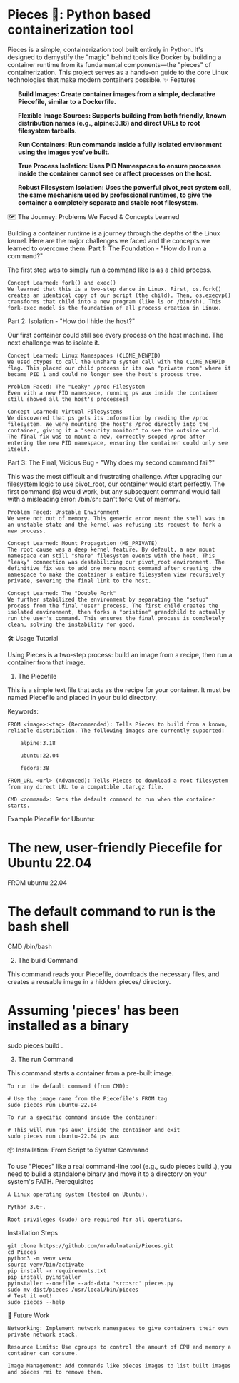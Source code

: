 # Pieces 🧩: Python based containerization tool

Pieces is a simple, containerization tool built entirely in Python. It's designed to demystify the "magic" behind tools like Docker by building a container runtime from its fundamental components—the "pieces" of containerization. This project serves as a hands-on guide to the core Linux technologies that make modern containers possible.
✨ Features
<ol>
<b>Build Images: Create container images from a simple, declarative Piecefile, similar to a Dockerfile.</b>

<b>Flexible Image Sources: Supports building from both friendly, known distribution names (e.g., alpine:3.18) and direct URLs to root filesystem tarballs.</b>

<b>Run Containers: Run commands inside a fully isolated environment using the images you've built.</b>

<b>True Process Isolation: Uses PID Namespaces to ensure processes inside the container cannot see or affect processes on the host.</b>

<b>Robust Filesystem Isolation: Uses the powerful pivot_root system call, the same mechanism used by professional runtimes, to give the container a completely separate and stable root filesystem.</b>
</ol>
🗺️ The Journey: Problems We Faced & Concepts Learned

Building a container runtime is a journey through the depths of the Linux kernel. Here are the major challenges we faced and the concepts we learned to overcome them.
Part 1: The Foundation - "How do I run a command?"

The first step was to simply run a command like ls as a child process.

    Concept Learned: fork() and exec()
    We learned that this is a two-step dance in Linux. First, os.fork() creates an identical copy of our script (the child). Then, os.execvp() transforms that child into a new program (like ls or /bin/sh). This fork-exec model is the foundation of all process creation in Linux.

Part 2: Isolation - "How do I hide the host?"

Our first container could still see every process on the host machine. The next challenge was to isolate it.

    Concept Learned: Linux Namespaces (CLONE_NEWPID)
    We used ctypes to call the unshare system call with the CLONE_NEWPID flag. This placed our child process in its own "private room" where it became PID 1 and could no longer see the host's process tree.

    Problem Faced: The "Leaky" /proc Filesystem
    Even with a new PID namespace, running ps aux inside the container still showed all the host's processes!

    Concept Learned: Virtual Filesystems
    We discovered that ps gets its information by reading the /proc filesystem. We were mounting the host's /proc directly into the container, giving it a "security monitor" to see the outside world. The final fix was to mount a new, correctly-scoped /proc after entering the new PID namespace, ensuring the container could only see itself.

Part 3: The Final, Vicious Bug - "Why does my second command fail?"

This was the most difficult and frustrating challenge. After upgrading our filesystem logic to use pivot_root, our container would start perfectly. The first command (ls) would work, but any subsequent command would fail with a misleading error: /bin/sh: can't fork: Out of memory.

    Problem Faced: Unstable Environment
    We were not out of memory. This generic error meant the shell was in an unstable state and the kernel was refusing its request to fork a new process.

    Concept Learned: Mount Propagation (MS_PRIVATE)
    The root cause was a deep kernel feature. By default, a new mount namespace can still "share" filesystem events with the host. This "leaky" connection was destabilizing our pivot_root environment. The definitive fix was to add one more mount command after creating the namespace to make the container's entire filesystem view recursively private, severing the final link to the host.

    Concept Learned: The "Double Fork"
    We further stabilized the environment by separating the "setup" process from the final "user" process. The first child creates the isolated environment, then forks a "pristine" grandchild to actually run the user's command. This ensures the final process is completely clean, solving the instability for good.

🛠️ Usage Tutorial

Using Pieces is a two-step process: build an image from a recipe, then run a container from that image.
1. The Piecefile

This is a simple text file that acts as the recipe for your container. It must be named Piecefile and placed in your build directory.

Keywords:

    FROM <image>:<tag> (Recommended): Tells Pieces to build from a known, reliable distribution. The following images are currently supported:

        alpine:3.18

        ubuntu:22.04

        fedora:38

    FROM_URL <url> (Advanced): Tells Pieces to download a root filesystem from any direct URL to a compatible .tar.gz file.

    CMD <command>: Sets the default command to run when the container starts.

Example Piecefile for Ubuntu:

# The new, user-friendly Piecefile for Ubuntu 22.04
FROM ubuntu:22.04

# The default command to run is the bash shell
CMD /bin/bash

2. The build Command

This command reads your Piecefile, downloads the necessary files, and creates a reusable image in a hidden .pieces/ directory.

# Assuming 'pieces' has been installed as a binary
sudo pieces build .

3. The run Command

This command starts a container from a pre-built image.

    To run the default command (from CMD):

    # Use the image name from the Piecefile's FROM tag
    sudo pieces run ubuntu-22.04

    To run a specific command inside the container:

    # This will run 'ps aux' inside the container and exit
    sudo pieces run ubuntu-22.04 ps aux

📦 Installation: From Script to System Command

To use "Pieces" like a real command-line tool (e.g., sudo pieces build .), you need to build a standalone binary and move it to a directory on your system's PATH.
Prerequisites

    A Linux operating system (tested on Ubuntu).

    Python 3.6+.

    Root privileges (sudo) are required for all operations.

Installation Steps

    git clone https://github.com/mradulnatani/Pieces.git
    cd Pieces
    python3 -m venv venv
    source venv/bin/activate
    pip install -r requirements.txt
    pip install pyinstaller
    pyinstaller --onefile --add-data 'src:src' pieces.py
    sudo mv dist/pieces /usr/local/bin/pieces
    # Test it out!
    sudo pieces --help

🔮 Future Work

    Networking: Implement network namespaces to give containers their own private network stack.

    Resource Limits: Use cgroups to control the amount of CPU and memory a container can consume.

    Image Management: Add commands like pieces images to list built images and pieces rmi to remove them.
